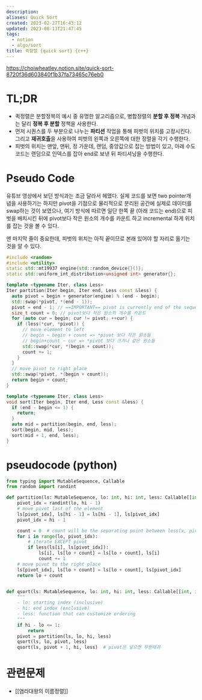 ```yaml
---
description:
aliases: Quick Sort
created: 2023-02-27T16:43:12
updated: 2023-08-13T21:47:45
tags:
  - notion
  - algo/sort
title: 퀵정렬 {quick sort} {c++}
---
```

<https://choiwheatley.notion.site/quick-sort-8720f36d603840f1b37fa73465c76eb0>

# TL;DR

- 퀵정렬은 분할정복의 예시 중 유명한 알고리즘으로, 병합정렬의 **분할 후 정복** 개념과는 달리 **정복 후 분할** 정책을 사용한다.
- 먼저 시퀀스를 두 부분으로 나누는 **파티션** 작업을 통해 피벗의 위치를 고정시킨다. 그리고 **재귀호출**을 사용하여 피벗의 왼쪽과 오른쪽에 대한 정렬을 각기 수행한다.
- 피벗의 위치는 맨앞, 맨뒤, 정 가운데, 랜덤, 중앙값으로 잡는 방법이 있고, 아래 수도코드는 랜덤으로 인덱스를 잡아 end로 보낸 뒤 파티셔닝을 수행한다.

# Pseudo Code

유튜브 영상에서 보던 방식과는 조금 달라서 헤맸다. 실제 코드를 보면 two pointer개념을 사용하기는 하지만 pivot을 기점으로 물리적으로 분리된 공간에 실제로 데이터를 swap하는 것이 보였으나, 여기 방식에 따르면 일단 한쪽 끝 (아래 코드는 end)으로 피벗을 배치시킨 뒤에 pivot보다 작은 원소의 개수를 카운트 하고 incremental 하게 위치를 잡는 것을 볼 수 있다.

맨 마지막 줄이 중요한데, 피벗의 위치는 아직 끝이므로 본래 있어야 할 자리로 옮기는 것을 알 수 있다.

```c++
#include <random>
#include <utility>
static std::mt19937 engine{std::random_device{}()};
static std::uniform_int_distribution<unsigned int> generator{};

template <typename Iter, class Less>
Iter partition(Iter begin, Iter end, Less const &less) {
  auto pivot = begin + generator(engine) % (end - begin);
  std::swap(*pivot, *(end - 1));
  pivot = end - 1; // ==IMPORTANT== pivot is currently end of the sequence
  size_t count = 0; // pivot보다 작은 원소의 개수를 카운트
  for (auto cur = begin; cur != pivot; ++cur) {
    if (less(*cur, *pivot)) {
      // move element to left
	  // begin ~ begin + count => *pivot 보다 작은 원소들
	  // begin+count ~ cur => *pivot 보다 크거나 같은 원소들
      std::swap(*cur, *(begin + count));
      count += 1;
    }
  }
  // move pivot to right place
  std::swap(*pivot, *(begin + count));
  return begin + count;
}
```

```c++
template <typename Iter, class Less>
void sort(Iter begin, Iter end, Less const &less) {
  if (end - begin <= 1) {
    return;
  }
  auto mid = partition(begin, end, less);
  sort(begin, mid, less);
  sort(mid + 1, end, less);
}
```

# pseudocode (python)

```python
from typing import MutableSequence, Callable
from random import randint

def partition(ls: MutableSequence, lo: int, hi: int, less: Callable[[int, int], bool]):
    pivot_idx = randint(lo, hi - 1)
    # move pivot last of the element
    ls[pivot_idx], ls[hi - 1] = ls[hi - 1], ls[pivot_idx]
    pivot_idx = hi - 1

    count = 0  # count will be the separating point between less(x, pivot) and other
    for i in range(lo, pivot_idx):
        # iterate EXCEPT pivot
        if less(ls[i], ls[pivot_idx]):
            ls[i], ls[lo + count] = ls[lo + count], ls[i]
            count += 1
    # move pivot to the right place
    ls[pivot_idx], ls[lo + count] = ls[lo + count], ls[pivot_idx]
    return lo + count


def qsort(ls: MutableSequence, lo: int, hi: int, less: Callable[[int, int], bool]):
    """
    - lo: starting index (inclusive)
    - hi: end index (exclusive)
    - less: function that can customize ordering
    """
    if hi - lo <= 1:
        return
    pivot = partition(ls, lo, hi, less)
    qsort(ls, lo, pivot, less)
    qsort(ls, pivot + 1, hi, less)  # pivot은 넣으면 무한재귀
```

# 관련문제

- [[염라대왕의 이름정렬]]
